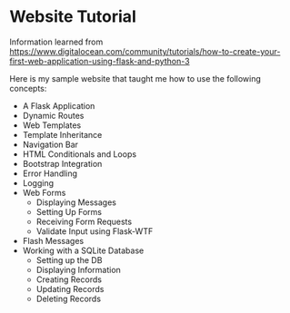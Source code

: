# Website Tutorial
Information learned from https://www.digitalocean.com/community/tutorials/how-to-create-your-first-web-application-using-flask-and-python-3

Here is my sample website that taught me how to use the following concepts:
- A Flask Application
- Dynamic Routes
- Web Templates
- Template Inheritance
- Navigation Bar
- HTML Conditionals and Loops
- Bootstrap Integration
- Error Handling
- Logging
- Web Forms
  - Displaying Messages
  - Setting Up Forms
  - Receiving Form Requests
  - Validate Input using Flask-WTF
- Flash Messages
- Working with a SQLite Database
  - Setting up the DB
  - Displaying Information
  - Creating Records
  - Updating Records
  - Deleting Records
